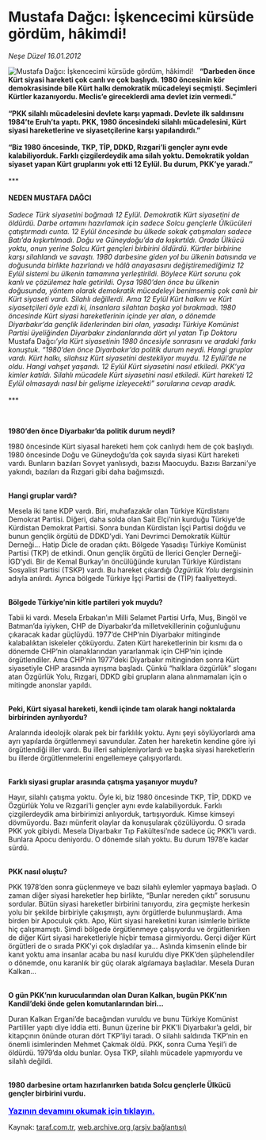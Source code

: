 # Mustafa Dağcı: İşkencecimi kürsüde gördüm, hâkimdi!

*Neşe Düzel 16.01.2012*

<div class="yazi"><img align="left" alt="Mustafa Dağcı: İşkencecimi kürsüde gördüm, hâkimdi!" border="0" src="http://www.taraf.com.tr/fotoraflar/makaleler/mustafa-dagci-iskencecimi-kursude-gordum_9895_orijinal.jpg" style="border-right-width:10px; border-color:#FFFFFF"/><p><b>“</b><b>Darbeden önce Kürt siyasi hareketi çok canlı ve çok başlıydı. 1980 öncesinin kör demokrasisinde bile Kürt halkı demokratik mücadeleyi seçmişti. Seçimleri Kürtler kazanıyordu. Meclis’e gireceklerdi ama devlet izin vermedi.”<br/><br/></b><b>“</b><b>PKK silahlı mücadelesini devlete karşı yapmadı. Devlete ilk saldırısını 1984’te Eruh’ta yaptı. PKK, 1980 öncesindeki silahlı mücadelesini, Kürt siyasi hareketlerine ve siyasetçilerine karşı yapılandırdı.”<br/><br/></b><b>“</b><b>Biz 1980 öncesinde, TKP, TİP, DDKD, Rızgari’li gençler aynı evde kalabiliyorduk. Farklı çizgilerdeydik ama silah yoktu. Demokratik yoldan siyaset yapan Kürt gruplarını yok etti 12 Eylül. Bu durum, PKK’ye yaradı.”<br/><br/></b>***<br/><br/><b>NEDEN</b><b> </b><b>MUSTAFA DAĞCI<br/></b><i><br/>Sadece Türk siyasetini boğmadı 12 Eylül. Demokratik Kürt siyasetini de öldürdü. Darbe ortamını hazırlamak için sadece Solcu gençlerle Ülkücüleri çatıştırmadı cunta. 12 Eylül öncesinde bu ülkede sokak çatışmaları sadece Batı’da kışkırtılmadı. Doğu ve Güneydoğu’da da kışkırtıldı. Orada Ülkücü yoktu, onun yerine Solcu Kürt gençleri birbirini öldürdü. Kürtler birbirine karşı silahlandı ve savaştı. 1980 darbesine giden yol bu ülkenin batısında ve doğusunda birlikte hazırlandı ve hâlâ anayasasını değiştiremediğimiz 12 Eylül sistemi bu ülkenin tamamına yerleştirildi. Böylece Kürt sorunu çok kanlı ve çözülemez hale getirildi. Oysa 1980’den önce bu ülkenin doğusunda, yöntem olarak demokratik mücadeleyi benimsemiş çok canlı bir Kürt siyaseti vardı. Silahlı değillerdi. Ama 12 Eylül Kürt halkını ve Kürt siyasetçileri öyle ezdi ki, insanlara silahtan başka yol bırakmadı. 1980 öncesinde Kürt siyasi hareketlerinin içinde yer alan, o dönemde Diyarbakır’da gençlik liderlerinden biri olan, yasadışı Türkiye Komünist Partisi üyeliğinden Diyarbakır zindanlarında dört yıl yatan Tıp Doktoru </i>Mustafa Dağcı<i>’yla Kürt siyasetinin 1980 öncesiyle sonrasını ve aradaki farkı konuştuk. “1980’den önce Diyarbakır’da politik durum neydi. Hangi gruplar vardı. Kürt halkı, silahsız Kürt siyasetini destekliyor muydu. 12 Eylül’de ne oldu. Hangi vahşet yaşandı. 12 Eylül Kürt siyasetini nasıl etkiledi. PKK’ya kimler katıldı. Silahlı mücadele Kürt siyasetini nasıl etkiledi. Kürt hareketi 12 Eylül olmasaydı nasıl bir gelişme izleyecekti” sorularına cevap aradık.<br/><br/></i>***</p>
<p><b> </b></p>
<p><b>1980’den önce Diyarbakır’da politik durum neydi?</b></p>
<p>1980 öncesinde Kürt siyasal hareketi hem çok canlıydı hem de çok başlıydı. 1980 öncesinde Doğu ve Güneydoğu’da çok sayıda siyasi Kürt hareketi vardı. Bunların bazıları Sovyet yanlısıydı, bazısı Maocuydu. Bazısı Barzani’ye yakındı, bazıları da Rızgari gibi daha bağımsızdı.</p>
<p><b><br/>Hangi gruplar vardı?</b></p>
<p>Mesela iki tane KDP vardı. Biri, muhafazakâr olan Türkiye Kürdistanı Demokrat Partisi. Diğeri, daha solda olan Sait Elçi’nin kurduğu Türkiye’de Kürdistan Demokrat Partisi. Sonra bundan Kürdistan İşçi Partisi doğdu ve bunun gençlik örgütü de DDKD’ydi. Yani Devrimci Demokratik Kültür Derneği... Hatip Dicle de oradan çıktı. Bölgede Yasadışı Türkiye Komünist Partisi (TKP) de etkindi. Onun gençlik örgütü de İlerici Gençler Derneği-İGD’ydi. Bir de Kemal Burkay’ın öncülüğünde kurulan Türkiye Kürdistanı Sosyalist Partisi (TSKP) vardı. Bu hareket çıkardığı <i>Özgürlük Yolu</i> dergisinin adıyla anılırdı. Ayrıca bölgede Türkiye İşçi Partisi de (TİP) faaliyetteydi. </p>
<p><b><br/>Bölgede Türkiye’nin kitle partileri yok muydu?          </b></p>
<p>Tabii ki vardı. Mesela Erbakan’ın Milli Selamet Partisi Urfa, Muş, Bingöl ve Batman’da iyiyken, CHP de Diyarbakır’da milletvekillerinin çoğunluğunu çıkaracak kadar güçlüydü. 1977’de CHP’nin Diyarbakır mitinginde kalabalıktan iskeleler çöküyordu. Zaten Kürt hareketlerinin bir kısmı da o dönemde CHP’nin olanaklarından yararlanmak için CHP’nin içinde örgütlendiler. Ama CHP’nin 1977’deki Diyarbakır mitinginden sonra Kürt siyasetiyle CHP arasında ayrışma başladı. Çünkü “halklara özgürlük” sloganı atan Özgürlük Yolu, Rızgari, DDKD gibi grupların alana alınmamaları için o mitingde anonslar yapıldı. </p>
<p><b><br/>Peki, Kürt siyasal hareketi, kendi içinde tam olarak hangi noktalarda birbirinden ayrılıyordu?</b></p>
<p>Aralarında ideolojik olarak pek bir farklılık yoktu. Aynı şeyi söylüyorlardı ama ayrı yapılarda örgütlenmeyi savundular. Zaten her hareketin kendine göre iyi örgütlendiği iller vardı. Bu illeri sahipleniyorlardı ve başka siyasi hareketlerin bu illerde örgütlenmelerini engellemeye çalışıyorlardı. </p>
<p><b><br/>Farklı siyasi gruplar arasında çatışma yaşanıyor muydu?</b></p>
<p>Hayır, silahlı çatışma yoktu. Öyle ki, biz 1980 öncesinde TKP, TİP, DDKD ve Özgürlük Yolu ve Rızgari’li gençler aynı evde kalabiliyorduk. Farklı çizgilerdeydik ama birbirimizi anlıyorduk, tartışıyorduk. Kimse kimseyi dövmüyordu. Bazı münferit olaylar da konuşularak çözülüyordu. O sırada PKK yok gibiydi. Mesela Diyarbakır Tıp Fakültesi’nde sadece üç PKK’lı vardı. Bunlara Apocu deniyordu. O dönemde silah yoktu. Bu durum 1978’e kadar sürdü.</p>
<p><b><br/>PKK nasıl oluştu?</b></p>
<p>PKK 1978’den sonra güçlenmeye ve bazı silahlı eylemler yapmaya başladı. O zaman diğer siyasi hareketler hep birlikte, “Bunlar nereden çıktı” sorusunu sordular. Bütün siyasi hareketler birbirini tanıyordu, zira geçmişte herkesin yolu bir şekilde birbiriyle çakışmıştı, aynı örgütlerde bulunmuşlardı. Ama birden bir Apoculuk çıktı. Apo, Kürt siyasi hareketini kuran isimlerle birlikte hiç çalışmamıştı. Şimdi bölgede örgütlenmeye çalışıyordu ve örgütlenirken de diğer Kürt siyasi hareketleriyle hiçbir temasa girmiyordu. Gerçi diğer Kürt örgütleri de o sırada PKK’yi çok dışladılar ya... Aslında kimsenin elinde bir kanıt yoktu ama insanlar acaba bu nasıl kuruldu diye PKK’den şüphelendiler o dönemde, onu karanlık bir güç olarak algılamaya başladılar. Mesela Duran Kalkan...</p>
<p><b><br/>O gün PKK’nın kurucularından olan Duran Kalkan, bugün PKK’nın Kandil’deki önde gelen komutanlarından biri... </b></p>
<p>Duran Kalkan Ergani’de bacağından vuruldu ve bunu Türkiye Komünist Partililer yaptı diye iddia etti. Bunun üzerine bir PKK’li Diyarbakır’a geldi, bir kitapçının önünde oturan dört TKP’liyi taradı. O silahlı saldırıda TKP’nin en önemli isimlerinden Mehmet Çakmak öldü. PKK, sonra Cuma Yeşil’i de öldürdü. 1979’da oldu bunlar. Oysa TKP, silahlı mücadele yapmıyordu ve silahlı değildi. </p>
<p><b><br/>1980 darbesine ortam hazırlanırken batıda Solcu gençlerle Ülkücü gençler birbirini vurdu.
                                    	<br/><br/>
<a class="lnk2" href="/web/20120414204833/http://www.taraf.com.tr/login/" style="font-size:16px;color:#0000FF;"><u><b>
			  Yazının devamını okumak için tıklayın.</b></u></a><br/>
</b></p></div>

Kaynak: [taraf.com.tr](http://www.taraf.com.tr:80/nese-duzel/makale-mustafa-dagci-iskencecimi-kursude-gordum.htm), [web.archive.org (arşiv bağlantısı)](http://web.archive.org/web/20120414204833/http://www.taraf.com.tr:80/nese-duzel/makale-mustafa-dagci-iskencecimi-kursude-gordum.htm)
